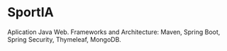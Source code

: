 # SportIA
Aplication Java Web.
Frameworks and Architecture: Maven, Spring Boot, Spring Security, Thymeleaf, MongoDB.
